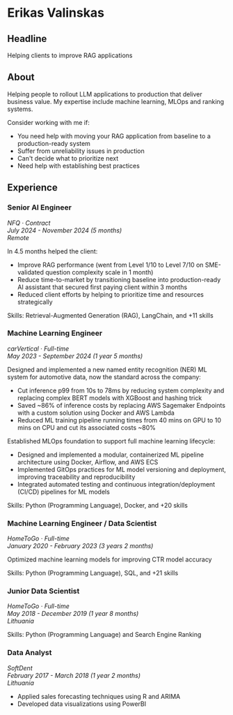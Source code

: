 # Erikas Valinskas

## Headline
Helping clients to improve RAG applications

## About
Helping people to rollout LLM applications to production that deliver business value. My expertise include machine learning, MLOps and ranking systems.

Consider working with me if:
- You need help with moving your RAG application from baseline to a production-ready system
- Suffer from unreliability issues in production
- Can't decide what to prioritize next
- Need help with establishing best practices

## Experience

### Senior AI Engineer
*NFQ · Contract*  
*July 2024 - November 2024 (5 months)*  
*Remote*

In 4.5 months helped the client:
- Improve RAG performance (went from Level 1/10 to Level 7/10 on SME-validated question complexity scale in 1 month)
- Reduce time-to-market by transitioning baseline into production-ready AI assistant that secured first paying client within 3 months
- Reduced client efforts by helping to prioritize time and resources strategically

Skills: Retrieval-Augmented Generation (RAG), LangChain, and +11 skills

### Machine Learning Engineer
*carVertical · Full-time*  
*May 2023 - September 2024 (1 year 5 months)*

Designed and implemented a new named entity recognition (NER) ML system for automotive data, now the standard across the company:
- Cut inference p99 from 10s to 78ms by reducing system complexity and replacing complex BERT models with XGBoost and hashing trick
- Saved ~86% of inference costs by replacing AWS Sagemaker Endpoints with a custom solution using Docker and AWS Lambda
- Reduced ML training pipeline running times from 40 mins on GPU to 10 mins on CPU and cut its associated costs ~80%

Established MLOps foundation to support full machine learning lifecycle:
- Designed and implemented a modular, containerized ML pipeline architecture using Docker, Airflow, and AWS ECS
- Implemented GitOps practices for ML model versioning and deployment, improving traceability and reproducibility
- Integrated automated testing and continuous integration/deployment (CI/CD) pipelines for ML models

Skills: Python (Programming Language), Docker, and +20 skills

### Machine Learning Engineer / Data Scientist
*HomeToGo · Full-time*  
*January 2020 - February 2023 (3 years 2 months)*

Optimized machine learning models for improving CTR model accuracy

Skills: Python (Programming Language), SQL, and +21 skills

### Junior Data Scientist
*HomeToGo · Full-time*  
*May 2018 - December 2019 (1 year 8 months)*  
*Lithuania*

Skills: Python (Programming Language) and Search Engine Ranking

### Data Analyst
*SoftDent*  
*February 2017 - March 2018 (1 year 2 months)*  
*Lithuania*

- Applied sales forecasting techniques using R and ARIMA
- Developed data visualizations using PowerBI
